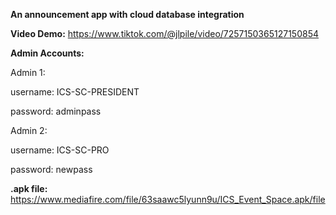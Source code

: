 **An announcement app with cloud database integration**

**Video Demo:**
	https://www.tiktok.com/@jlpile/video/7257150365127150854

**Admin Accounts:**

Admin 1:
	
 	
  username: ICS-SC-PRESIDENT
	
 	
  password: adminpass
 
Admin 2:
	
 	
  username: ICS-SC-PRO
 	
  	
   password: newpass

**.apk file:**
	https://www.mediafire.com/file/63saawc5lyunn9u/ICS_Event_Space.apk/file


